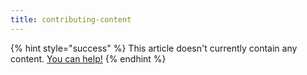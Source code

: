```yaml
---
title: contributing-content
---
```


{% hint style="success" %}
This article doesn't currently contain any content. [You can help!](https://app.gitbook.com/s/WCInJQ9cmGjq1lsTG91E/about/readme/contributing-documentation)
{% endhint %}
